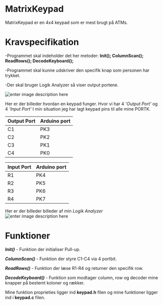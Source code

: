 # MatrixKeypad
MatrixKeypad er en 4x4 keypad som er mest brugt på ATMs.

# Kravspecifikation
-Programmet skal indeholder det her metoder: **Init(); ColumnScan(); ReadRows(); DecodeKeyboard();** 

-Programmet skal kunne udskriver den specifik knap som personen har trykket.

-Der skal bruger Logik Analyzer så viser output portene.


![enter image description here](https://i.imgur.com/rT1wfdz.png)

Her er der billeder hvordan en keypad funger. Hvor vi har 4 *'Output Port'* og 4 *'Input Port'*
I min situation jeg har lagt  keypad pins til alle mine PORTK.

|Output Port|Arduino port  |
|--|--|
|C1  |PK3  |
|C2  |PK2 |
|C3  |PK1 |
|C4  |PK0 |

|Input Port|Arduino port  |
|--|--|
|R1  |PK4  |
|R2 |PK5|
|R3  |PK6 |
|R4  |PK7 |

Her er der billeder billeder af min *Logik Analyzer*
![enter image description here](https://i.imgur.com/T5p90uy.png)

# Funktioner
***Init()*** - Funktion der initialiser Pull-up.

***ColumnScan()*** - Funktion der styre C1-C4 via 4 portbit.

***ReadRows()*** - Funktion der læse R1-R4 og returner den specifik row.

***DecodeKeyboard()*** - Funktion som modtager column, row og decoder mine knapper på bestemt koloner og rækker.



Mine funktion proprieties ligger ind **keypad.h** filen og mine funktioner ligger ind i **keypad.c** filen.
